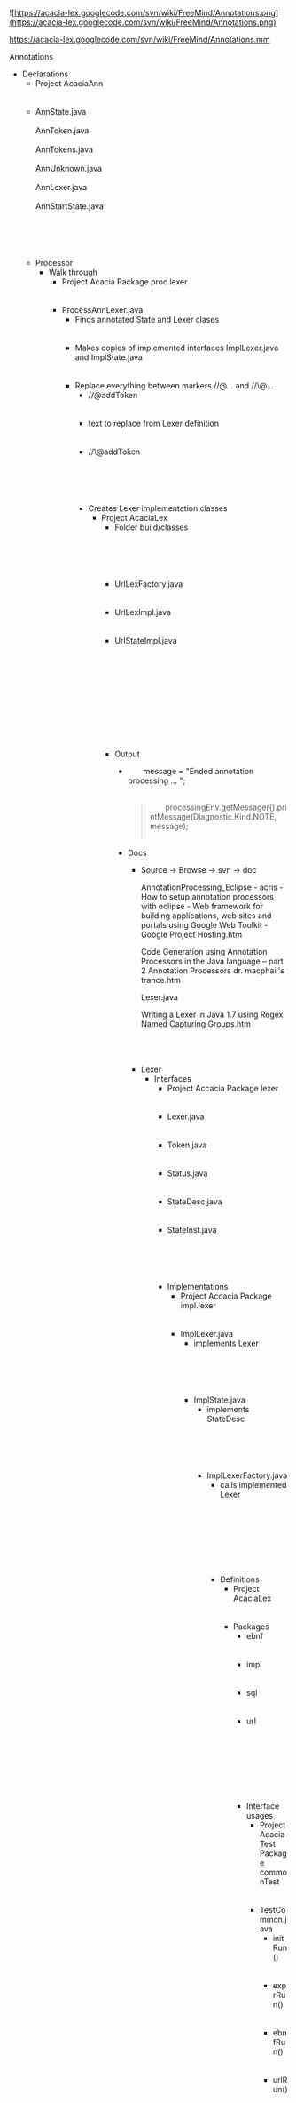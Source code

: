 ![https://acacia-lex.googlecode.com/svn/wiki/FreeMind/Annotations.png](https://acacia-lex.googlecode.com/svn/wiki/FreeMind/Annotations.png)

https://acacia-lex.googlecode.com/svn/wiki/FreeMind/Annotations.mm

<p>Annotations<br>
<ul><li>Declarations<br>
<ul><li>Project AcaciaAnn<br>
<br>
<br>
<li>AnnState.java<br>
<br>
AnnToken.java<br>
<br>
AnnTokens.java<br>
<br>
AnnUnknown.java<br>
<br>
AnnLexer.java<br>
<br>
AnnStartState.java<br>
<br>
<br>
<br>
<br>
<br>
<li>Processor<br>
<ul><li>Walk through<br>
<ul><li>Project Acacia Package proc.lexer<br>
<br>
<br>
<li>ProcessAnnLexer.java<br>
<ul><li>Finds annotated State and Lexer clases<br>
<br>
<br>
<li>Makes copies of implemented interfaces ImplLexer.java and ImplState.java<br>
<br>
<br>
<li>Replace everything between markers //@... and //\@...<br>
<ul><li>//@addToken<br>
<br>
<br>
<li>text to replace from Lexer definition<br>
<br>
<br>
<li>//\@addToken<br>
<br>
<br>
<br>
<br>
<br>
<li>Creates Lexer implementation classes<br>
<ul><li>Project AcaciaLex<br>
<ul><li>Folder build/classes<br>
<br>
<br>
<br>
<br>
<br>
<li>UrlLexFactory.java<br>
<br>
<br>
<li>UrlLexImpl.java<br>
<br>
<br>
<li>UrlStateImpl.java<br>
<br>
<br>
<br>
<br>
<br>
<br>
<br>
<br>
<br>
<br>
<br>
<li>Output<br>
<ul><li><p> &nbsp;&nbsp;&nbsp;&nbsp;&nbsp;&nbsp;&nbsp;message = "Ended annotation processing ... ";<br>
<br>
<blockquote>&nbsp;&nbsp;&nbsp;&nbsp;&nbsp;&nbsp;&nbsp;processingEnv.getMessager().printMessage(Diagnostic.Kind.NOTE, message);<br>
<br></blockquote>







<li>Docs<br>
<ul><li><p>Source -&gt; Browse -&gt; svn -&gt; doc<br>
<p>AnnotationProcessing_Eclipse - acris - How to setup annotation processors with eclipse - Web framework for building applications, web sites and portals using Google Web Toolkit - Google Project Hosting.htm<br>
<p>Code Generation using Annotation Processors in the Java language &#8211;&nbsp;part 2 Annotation Processors dr. macphail's trance.htm<br>
<p>Lexer.java<br>
<p>Writing a Lexer in Java 1.7 using Regex Named Capturing Groups.htm<br>
<br>
<br>
<br>
<li>Lexer<br>
<ul><li>Interfaces<br>
<ul><li>Project Accacia Package lexer<br>
<br>
<br>
<li>Lexer.java<br>
<br>
<br>
<li>Token.java<br>
<br>
<br>
<li>Status.java<br>
<br>
<br>
<li>StateDesc.java<br>
<br>
<br>
<li>StateInst.java<br>
<br>
<br>
<br>
<br>
<br>
<li>Implementations<br>
<ul><li>Project Accacia Package impl.lexer<br>
<br>
<br>
<li>ImplLexer.java<br>
<ul><li>implements Lexer<br>
<br>
<br>
<br>
<br>
<br>
<li>ImplState.java<br>
<ul><li>implements StateDesc<br>
<br>
<br>
<br>
<br>
<br>
<li>ImplLexerFactory.java<br>
<ul><li>calls implemented Lexer<br>
<br>
<br>
<br>
<br>
<br>
<br>
<br>
<br>
<li>Definitions<br>
<ul><li>Project AcaciaLex<br>
<br>
<br>
<li>Packages<br>
<ul><li>ebnf<br>
<br>
<br>
<li>impl<br>
<br>
<br>
<li>sql<br>
<br>
<br>
<li>url<br>
<br>
<br>
<br>
<br>
<br>
<br>
<br>
<br>
<li>Interface usages<br>
<ul><li>Project AcaciaTest Package commonTest<br>
<br>
<br>
<li>TestCommon.java<br>
<ul><li>initRun()<br>
<br>
<br>
<li>exprRun()<br>
<br>
<br>
<li>ebnfRun()<br>
<br>
<br>
<li>urlRun()<br>
<br>
<br>
<br>
<br>
<br>
<br>
<br>
<br>
<br>
<br>
<br>
